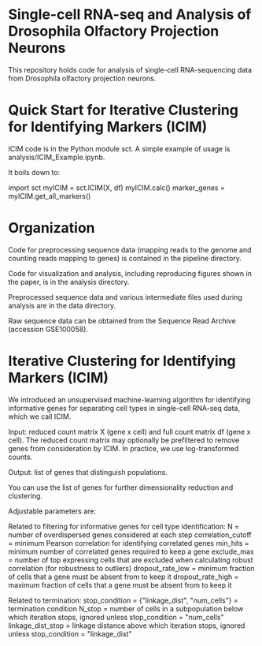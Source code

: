 # Single-cell RNA-seq and Analysis of Drosophila Olfactory Projection Neurons

This repository holds code for analysis of single-cell RNA-sequencing data from Drosophila olfactory projection neurons.

# Quick Start for Iterative Clustering for Identifying Markers (ICIM)

ICIM code is in the Python module sct.
A simple example of usage is analysis/ICIM_Example.ipynb.

It boils down to:

import sct
myICIM = sct.ICIM(X, df)
myICIM.calc()
marker_genes = myICIM.get_all_markers()

# Organization

Code for preprocessing sequence data (mapping reads to the genome and counting reads mapping to genes) is contained in the pipeline directory.

Code for visualization and analysis, including reproducing figures shown in the paper, is in the analysis directory.

Preprocessed sequence data and various intermediate files used during analysis are in the data directory.

Raw sequence data can be obtained from the Sequence Read Archive (accession GSE100058).

# Iterative Clustering for Identifying Markers (ICIM)

We introduced an unsupervised machine-learning algorithm for identifying informative genes for separating cell types in single-cell RNA-seq data, which we call ICIM.

Input: reduced count matrix X (gene x cell) and full count matrix df (gene x cell). The reduced count matrix may optionally be prefiltered to remove genes from consideration by ICIM. In practice, we use log-transformed counts.

Output: list of genes that distinguish populations.

You can use the list of genes for further dimensionality reduction and clustering.

Adjustable parameters are:

Related to filtering for informative genes for cell type identification:
N = number of overdispersed genes considered at each step
correlation_cutoff = minimum Pearson correlation for identifying correlated genes
min_hits = minimum number of correlated genes required to keep a gene
exclude_max = number of top expressing cells that are excluded when calculating robust correlation (for robustness to outliers)
dropout_rate_low = minimum fraction of cells that a gene must be absent from to keep it
dropout_rate_high = maximum fraction of cells that a gene must be absent from to keep it

Related to termination:
stop_condition = {"linkage_dist", "num_cells"} = termination condition
N_stop = number of cells in a subpopulation below which iteration stops, ignored unless stop_condition = "num_cells"
linkage_dist_stop = linkage distance above which iteration stops, ignored unless stop_condition = "linkage_dist"

